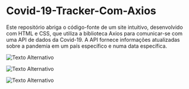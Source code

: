 # Covid-19-Tracker-Com-Axios
Este repositório abriga o código-fonte de um site intuitivo, desenvolvido com HTML e CSS, que utiliza a biblioteca Axios para comunicar-se com uma API de dados da Covid-19. A API fornece informações atualizadas sobre a pandemia em um país específico e numa data específica.

![Texto Alternativo](https://github.com/KaianNovais/Covid-19-Tracker-Com-Axios/blob/main/images/Captura%20de%20Tela%202023-07-07%20a%CC%80s%2010.26.54.png)

![Texto Alternativo](https://github.com/KaianNovais/Covid-19-Tracker-Com-Axios/blob/main/images/Captura%20de%20Tela%202023-07-07%20a%CC%80s%2010.27.18.png)

![Texto Alternativo](https://github.com/KaianNovais/Covid-19-Tracker-Com-Axios/blob/main/images/Captura%20de%20Tela%202023-07-07%20a%CC%80s%2010.27.27.png)
